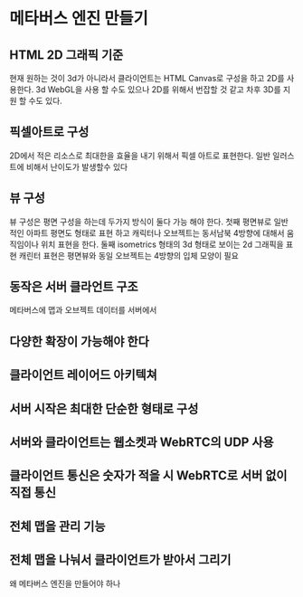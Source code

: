# 메타버스 엔진 만들기


## HTML 2D 그래픽 기준
현재 원하는 것이 3d가 아니라서 클라이언트는 HTML Canvas로 구성을 하고 2D를 사용한다.
3d WebGL을 사용 할 수도 있으나 2D를 위해서 번잡할 것 같고 차후 3D를 지원 할 수도 있다.

## 픽셀아트로 구성
2D에서 적은 리소스로 최대한을 효율을 내기 위해서 픽셀 아트로 표현한다.
일반 일러스트에 비해서 난이도가 발생할수 있다

## 뷰 구성
뷰 구성은 평면 구성을 하는데 두가지 방식이 둘다 가능 해야 한다.
첫째 평면뷰로 일반적인 아파트 평면도 형태로 표현 하고 캐릭터나 오브젝트는 동서남북 4방향에 대해서 움직임이나 위치 표현을 한다.
둘째 isometrics 형태의 3d 형태로 보이는 2d 그래픽을 표현 캐린터 표현은 평면뷰와 동일 오브젝트는 4방향의 입체 모양이 필요


## 동작은 서버 클라언트 구조
메타버스에 맵과 오브젝트 데이터를 서버에서  

## 다양한 확장이 가능해야 한다
## 클라이언트 레이어드 아키텍쳐
## 서버 시작은 최대한 단순한 형태로 구성
## 서버와 클라이언트는 웹소켓과 WebRTC의 UDP 사용
## 클라이언트 통신은 숫자가 적을 시 WebRTC로 서버 없이 직접 통신
## 전체 맵을 관리 기능
## 전체 맵을 나눠서 클라이언트가 받아서 그리기



왜 메타버스 엔진을 만들어야 하나
